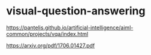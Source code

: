 # visual-question-answering
https://pantelis.github.io/artificial-intelligence/aiml-common/projects/vqa/index.html

https://arxiv.org/pdf/1706.01427.pdf
